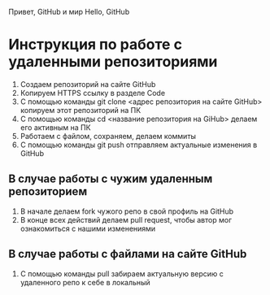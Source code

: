 Привет, GitHub и мир
Hello, GitHub

# Инструкция по работе с удаленными репозиториями

1. Создаем репозиторий на сайте GitHub
2. Копируем HTTPS ссылку в разделе Code
3. С помощью команды git clone <адрес репозитория на сайте GitHub> копируем этот репозиторий на ПК
4. С помощью команды cd <название репозитория на GiHub> делаем его активным на ПК
5. Работаем с файлом, сохраняем, делаем коммиты
6. С помощью команды git push отправляем актуальные изменения в GitHub

## В случае работы с чужим удаленным репозиторием
1. В начале делаем fork чужого репо в свой профиль на GitHub
2. В конце всех действий делаем pull request, чтобы автор мог ознакомиться с нашими изменениями

## В случае работы с файлами на сайте GitHub

1. С помощью команды pull забираем актуальную версию с удаленного репо к себе в локальный
